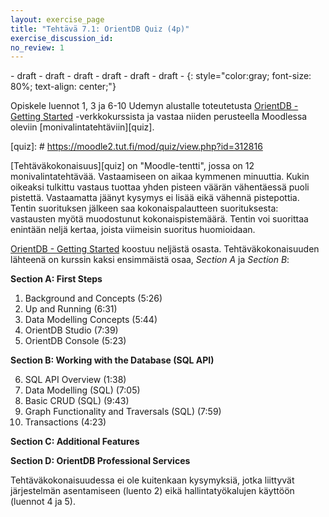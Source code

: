 ```yaml
---
layout: exercise_page
title: "Tehtävä 7.1: OrientDB Quiz (4p)"
exercise_discussion_id: 
no_review: 1
---
```


\- draft - draft - draft - draft - draft - draft - 
{: style="color:gray; font-size: 80%; text-align: center;"}

Opiskele luennot 1, 3 ja 6-10 Udemyn alustalle toteutetusta [OrientDB - Getting Started][OrientDB-Udemy] -verkkokurssista ja vastaa niiden perusteella Moodlessa oleviin [monivalintatehtäviin][quiz].

[OrientDB-Udemy]: https://www.udemy.com/orientdb-getting-started/
[quiz]: # https://moodle2.tut.fi/mod/quiz/view.php?id=312816


[Tehtäväkokonaisuus][quiz] on "Moodle-tentti", jossa on 12 monivalintatehtävää. Vastaamiseen on aikaa kymmenen minuuttia. Kukin oikeaksi tulkittu vastaus tuottaa yhden pisteen väärän vähentäessä puoli pistettä. Vastaamatta jäänyt kysymys ei lisää eikä vähennä pistepottia. Tentin suorituksen jälkeen saa kokonaispalautteen suorituksesta: vastausten myötä muodostunut kokonaispistemäärä. Tentin voi suorittaa enintään neljä kertaa, joista viimeisin suoritus huomioidaan.


[OrientDB - Getting Started][OrientDB-Udemy] koostuu neljästä osasta. Tehtäväkokonaisuuden lähteenä on kurssin kaksi ensimmäistä osaa, *Section A* ja *Section B*: 

**Section A: First Steps**
 
 1) Background and Concepts (5:26)   
 2) Up and Running (6:31)   
 3) Data Modelling Concepts (5:44)   
 4) OrientDB Studio (7:39)   
 5) OrientDB Console (5:23)   

**Section B: Working with the Database (SQL API)**

 6) SQL API Overview (1:38)   
 7) Data Modelling (SQL) (7:05)   
 8) Basic CRUD (SQL) (9:43)   
 9) Graph Functionality and Traversals (SQL) (7:59)   
 10) Transactions (4:23)   

**Section C: Additional Features**

**Section D: OrientDB Professional Services**

Tehtäväkokonaisuudessa ei ole kuitenkaan kysymyksiä, jotka liittyvät järjestelmän asentamiseen (luento 2) eikä hallintatyökalujen käyttöön (luennot 4 ja 5).


